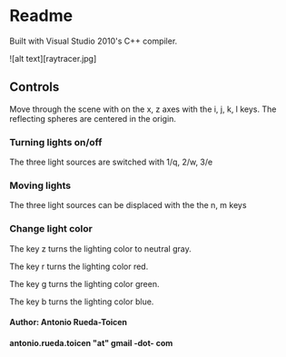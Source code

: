# Readme

Built with Visual Studio 2010's C++ compiler.  

![alt text][raytracer.jpg]

## Controls

Move through the scene with on the x, z axes with the i, j, k, l keys. The reflecting spheres are
centered in the origin. 

### Turning lights on/off

The three light sources are switched with 1/q, 2/w, 3/e 

### Moving lights
The three light sources can be displaced with the the n, m keys

### Change light color

The key z turns the lighting color to neutral gray. 

The key r turns the lighting color red.

The key g turns the lighting color green.

The key b turns the lighting color blue. 

#### Author: Antonio Rueda-Toicen
#### antonio.rueda.toicen "at" gmail -dot- com 

